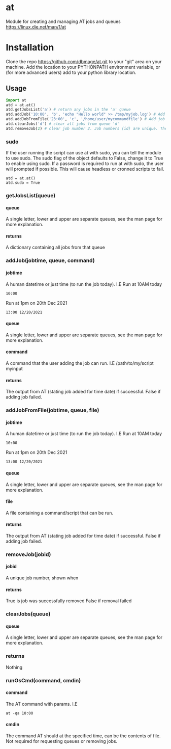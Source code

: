 # at
Module for creating and managing AT jobs and queues
https://linux.die.net/man/1/at

# Installation
Clone the repo https://github.com/dbmage/at.git to your "git" area on your machine.
Add the location to your PYTHONPATH environment variable, or (for more advanced users) add to your python library location.

## Usage
```python
import at
atd = at.at()
atd.getJobsList('a') # return any jobs in the 'a' queue
atd.addJob('10:00', 'b', 'echo "Hello world" >> /tmp/myjob.log') # Add job to echo Hello world to a file at 10 am today to queue 'b'
atd.addJobFromFile('23:00', 'c', '/home/user/mycommandfile') # Add job from file /home/user/mycommandfile at 11 pm today to queue 'c'
atd.clearJobs('d') # clear all jobs from queue 'd'
atd.removeJob(2) # clear job number 2. Job numbers (id) are unique. The numbers increment irrelevant of queue
```
### sudo
If the user running the script can use at with sudo, you can tell the module to use sudo.
The sudo flag of the object defaults to False, change it to True to enable using sudo.
If a password is required to run at with sudo, the user will prompted if possible. This will cause headless or cronned scripts to fail.
```import at
atd = at.at()
atd.sudo = True
```


### getJobsList(queue)
#### queue
A single letter, lower and upper are separate queues, see the man page for more explanation.
#### returns
A dictionary containing all jobs from that queue


### addJob(jobtime, queue, command)
#### jobtime
A human datetime or just time (to run the job today).
I.E
Run at 10AM today

```10:00```

Run at 1pm on 20th Dec 2021

```13:00 12/20/2021```
#### queue
A single letter, lower and upper are separate queues, see the man page for more explanation.
#### command
A command that the user adding the job can run.
I.E
/path/to/my/script myinput
#### returns
The output from AT (stating job added for time date) if successful.
False if adding job failed.


### addJobFromFile(jobtime, queue, file)
#### jobtime
A human datetime or just time (to run the job today).
I.E
Run at 10AM today

```10:00```

Run at 1pm on 20th Dec 2021

```13:00 12/20/2021```
#### queue
A single letter, lower and upper are separate queues, see the man page for more explanation.
#### file
A file containing a command/script that can be run.
#### returns
The output from AT (stating job added for time date) if successful.
False if adding job failed.


### removeJob(jobid)
#### jobid
A unique job number, shown when 
#### returns
True is job was successfully removed
False if removal failed


### clearJobs(queue)
#### queue
A single letter, lower and upper are separate queues, see the man page for more explanation.
### returns
Nothing


### runOsCmd(command, cmdin)
#### command
The AT command with params.
I.E

```at -qa 10:00```
#### cmdin
The command AT should at the specified time, can be the contents of file.
Not required for requesting queues or removing jobs.


